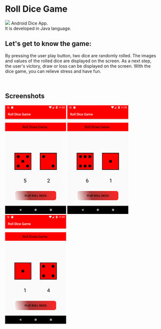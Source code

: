 # Roll Dice Game

<img src = "dice.jpg" width = 300/>
Android Dice App. <br>
It is developed in Java language.

<br>

## Let's get to know the game:

By pressing the user play button, two dice are randomly rolled.
The images and values ​​of the rolled dice are displayed on the screen.
As a next step, the user's victory, draw or loss can be displayed on the screen.
With the dice game, you can relieve stress and have fun.

<br>

##  Screenshots

<img src="https://github.com/halilozel1903/RollDiceGame/blob/master/Screenshot_1539290025.png" width="200" /> <img src="https://github.com/halilozel1903/RollDiceGame/blob/master/Screenshot_1539290034.png" width="200" /> <img src="https://github.com/halilozel1903/RollDiceGame/blob/master/Screenshot_1539290044.png" width="200" />

